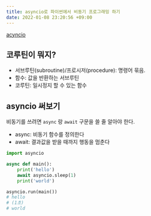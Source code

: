 ```yaml
---
title: asyncio로 파이썬에서 비동기 프로그래밍 하기
date: 2022-01-08 23:20:56 +09:00
---
```


[acyncio](https://docs.python.org/ko/3/library/asyncio.html)

## 코루틴이 뭐지?

- 서브루틴(subroutine)/프로시저(procedure): 명령어 묶음.
- 함수: 값을 반환하는 서브루틴
- 코루틴: 일시정지 할 수 있는 함수

## asyncio 써보기

비동기를 쓰려면 `async` 랑 `await` 구문을 쓸 줄 알아야 한다.

- async: 비동기 함수를 정의한다
- await: 결과값을 받을 때까지 행동을 멈춘다

```py
import asyncio

async def main():
    print('hello')
    await asyncio.sleep(1)
    print('world')

asyncio.run(main())
# hello
# (1초)
# world
```